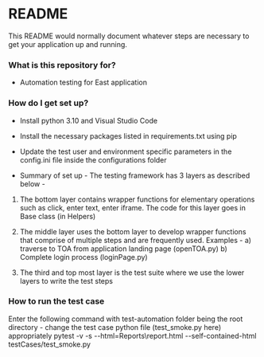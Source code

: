 # README #

This README would normally document whatever steps are necessary to get your application up and running.

### What is this repository for? ###

* Automation testing for East application

### How do I get set up? ###
* Install python 3.10 and Visual Studio Code
* Install the necessary packages listed in requirements.txt using pip
* Update the test user and environment specific parameters in the config.ini file inside the configurations folder

* Summary of set up - The testing framework has 3 layers as described below - 
1. The bottom layer contains wrapper functions for elementary operations such as click, enter text, enter iframe. The code for this layer goes in Base class (in Helpers)

2. The middle layer uses the bottom layer to develop wrapper functions that comprise of multiple steps and are frequently used. Examples - a) traverse to TOA from application landing page (openTOA.py) b) Complete login process (loginPage.py)

3. The third and top most layer is the test suite where we use the lower layers to write the test steps

### How to run the test case
Enter the following command with test-automation folder being the root directory - change the test case python file (test_smoke.py here) appropriately
pytest -v -s  --html=Reports\report.html --self-contained-html  testCases/test_smoke.py